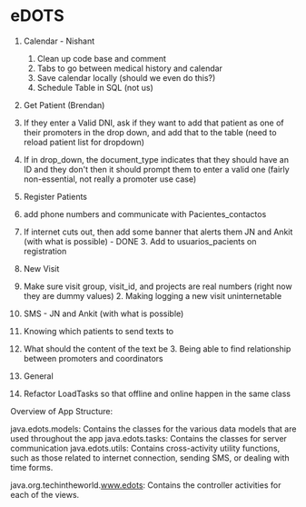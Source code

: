 eDOTS
=====
1. Calendar - Nishant
	1. Clean up code base and comment
 	2. Tabs to go between medical history and calendar
	3. Save calendar locally (should we even do this?)
	4. Schedule Table in SQL (not us)

2. Get Patient (Brendan)
  1. If they enter a Valid DNI, ask if they want to add that patient as one of their promoters in the drop down, and add that to the table (need to reload patient list for dropdown)
  2. If in drop_down, the document_type indicates that they should have an ID and they don't then it should prompt them to enter a valid one (fairly non-essential, not really a promoter use case)
	


3. Register Patients
  1. add phone numbers and communicate with Pacientes_contactos
  2. If internet cuts out, then add some banner that alerts them JN and Ankit (with what is possible) - DONE
	3. Add to usuarios_pacients on registration


4. New Visit
  1. Make sure visit group, visit_id, and projects are real numbers (right now they are dummy values) 
	2. Making logging a new visit uninternetable 
 
5. SMS - JN and Ankit (with what is possible)
  1. Knowing which patients to send texts to
  2. What should the content of the text be
	3. Being able to find relationship between promoters and coordinators

6. General
  1. Refactor LoadTasks so that offline and online happen in the same class


Overview of App Structure:

java.edots.models: Contains the classes for the various data models that are used throughout the app
java.edots.tasks: Contains the classes for server communication
java.edots.utils: Contains cross-activity utility functions, such as those related to internet connection, sending SMS, or dealing with time forms.

java.org.techintheworld.www.edots: Contains the controller activities for each of the views.
